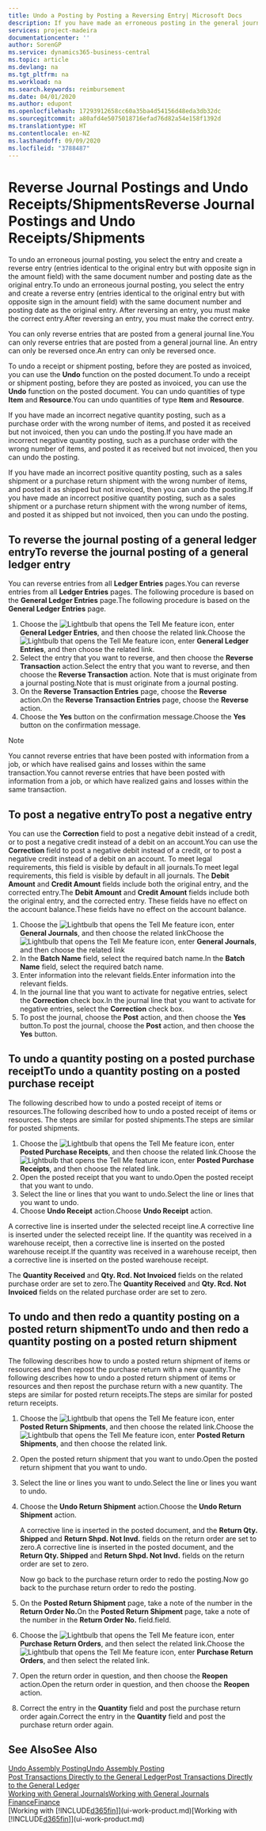 ```yaml
---
title: Undo a Posting by Posting a Reversing Entry| Microsoft Docs
description: If you have made an erroneous posting in the general journal, then you can use the Reverse Transaction function to undo the posting with a correct audit trail.
services: project-madeira
documentationcenter: ''
author: SorenGP
ms.service: dynamics365-business-central
ms.topic: article
ms.devlang: na
ms.tgt_pltfrm: na
ms.workload: na
ms.search.keywords: reimbursement
ms.date: 04/01/2020
ms.author: edupont
ms.openlocfilehash: 17293912658cc60a35ba4d54156d48eda3db32dc
ms.sourcegitcommit: a80afd4e5075018716efad76d82a54e158f1392d
ms.translationtype: HT
ms.contentlocale: en-NZ
ms.lasthandoff: 09/09/2020
ms.locfileid: "3788487"
---
```

# <a name="reverse-journal-postings-and-undo-receiptsshipments"></a><span data-ttu-id="0f220-103">Reverse Journal Postings and Undo Receipts/Shipments</span><span class="sxs-lookup"><span data-stu-id="0f220-103">Reverse Journal Postings and Undo Receipts/Shipments</span></span>
<span data-ttu-id="0f220-104">To undo an erroneous journal posting, you select the entry and create a reverse entry (entries identical to the original entry but with opposite sign in the amount field) with the same document number and posting date as the original entry.</span><span class="sxs-lookup"><span data-stu-id="0f220-104">To undo an erroneous journal posting, you select the entry and create a reverse entry (entries identical to the original entry but with opposite sign in the amount field) with the same document number and posting date as the original entry.</span></span> <span data-ttu-id="0f220-105">After reversing an entry, you must make the correct entry.</span><span class="sxs-lookup"><span data-stu-id="0f220-105">After reversing an entry, you must make the correct entry.</span></span>

<span data-ttu-id="0f220-106">You can only reverse entries that are posted from a general journal line.</span><span class="sxs-lookup"><span data-stu-id="0f220-106">You can only reverse entries that are posted from a general journal line.</span></span> <span data-ttu-id="0f220-107">An entry can only be reversed once.</span><span class="sxs-lookup"><span data-stu-id="0f220-107">An entry can only be reversed once.</span></span>

<span data-ttu-id="0f220-108">To undo a receipt or shipment posting, before they are posted as invoiced, you can use the **Undo** function on the posted document.</span><span class="sxs-lookup"><span data-stu-id="0f220-108">To undo a receipt or shipment posting, before they are posted as invoiced, you can use the **Undo** function on the posted document.</span></span> <span data-ttu-id="0f220-109">You can undo quantities of type **Item** and **Resource**.</span><span class="sxs-lookup"><span data-stu-id="0f220-109">You can undo quantities of type **Item** and **Resource**.</span></span>

<span data-ttu-id="0f220-110">If you have made an incorrect negative quantity posting, such as a purchase order with the wrong number of items, and posted it as received but not invoiced, then you can undo the posting.</span><span class="sxs-lookup"><span data-stu-id="0f220-110">If you have made an incorrect negative quantity posting, such as a purchase order with the wrong number of items, and posted it as received but not invoiced, then you can undo the posting.</span></span>

<span data-ttu-id="0f220-111">If you have made an incorrect positive quantity posting, such as a sales shipment or a purchase return shipment with the wrong number of items, and posted it as shipped but not invoiced, then you can undo the posting.</span><span class="sxs-lookup"><span data-stu-id="0f220-111">If you have made an incorrect positive quantity posting, such as a sales shipment or a purchase return shipment with the wrong number of items, and posted it as shipped but not invoiced, then you can undo the posting.</span></span>   

## <a name="to-reverse-the-journal-posting-of-a-general-ledger-entry"></a><span data-ttu-id="0f220-112">To reverse the journal posting of a general ledger entry</span><span class="sxs-lookup"><span data-stu-id="0f220-112">To reverse the journal posting of a general ledger entry</span></span>
<span data-ttu-id="0f220-113">You can reverse entries from all **Ledger Entries** pages.</span><span class="sxs-lookup"><span data-stu-id="0f220-113">You can reverse entries from all **Ledger Entries** pages.</span></span> <span data-ttu-id="0f220-114">The following procedure is based on the **General Ledger Entries** page.</span><span class="sxs-lookup"><span data-stu-id="0f220-114">The following procedure is based on the **General Ledger Entries** page.</span></span>
1. <span data-ttu-id="0f220-115">Choose the ![Lightbulb that opens the Tell Me feature](media/ui-search/search_small.png "Tell me what you want to do") icon, enter **General Ledger Entries**, and then choose the related link.</span><span class="sxs-lookup"><span data-stu-id="0f220-115">Choose the ![Lightbulb that opens the Tell Me feature](media/ui-search/search_small.png "Tell me what you want to do") icon, enter **General Ledger Entries**, and then choose the related link.</span></span>
2. <span data-ttu-id="0f220-116">Select the entry that you want to reverse, and then choose the **Reverse Transaction** action.</span><span class="sxs-lookup"><span data-stu-id="0f220-116">Select the entry that you want to reverse, and then choose the **Reverse Transaction** action.</span></span> <span data-ttu-id="0f220-117">Note that is must originate from a journal posting.</span><span class="sxs-lookup"><span data-stu-id="0f220-117">Note that is must originate from a journal posting.</span></span>
3. <span data-ttu-id="0f220-118">On the **Reverse Transaction Entries** page, choose the **Reverse** action.</span><span class="sxs-lookup"><span data-stu-id="0f220-118">On the **Reverse Transaction Entries** page, choose the **Reverse** action.</span></span>
4. <span data-ttu-id="0f220-119">Choose the **Yes** button on the confirmation message.</span><span class="sxs-lookup"><span data-stu-id="0f220-119">Choose the **Yes** button on the confirmation message.</span></span>

> [!NOTE]
> <span data-ttu-id="0f220-120">You cannot reverse entries that have been posted with information from a job, or which have realised gains and losses within the same transaction.</span><span class="sxs-lookup"><span data-stu-id="0f220-120">You cannot reverse entries that have been posted with information from a job, or which have realized gains and losses within the same transaction.</span></span>

## <a name="to-post-a-negative-entry"></a><span data-ttu-id="0f220-121">To post a negative entry</span><span class="sxs-lookup"><span data-stu-id="0f220-121">To post a negative entry</span></span>  
<span data-ttu-id="0f220-122">You can use the **Correction** field to post a negative debit instead of a credit, or to post a negative credit instead of a debit on an account.</span><span class="sxs-lookup"><span data-stu-id="0f220-122">You can use the **Correction** field to post a negative debit instead of a credit, or to post a negative credit instead of a debit on an account.</span></span> <span data-ttu-id="0f220-123">To meet legal requirements, this field is visible by default in all journals.</span><span class="sxs-lookup"><span data-stu-id="0f220-123">To meet legal requirements, this field is visible by default in all journals.</span></span> <span data-ttu-id="0f220-124">The **Debit Amount** and **Credit Amount** fields include both the original entry, and the corrected entry.</span><span class="sxs-lookup"><span data-stu-id="0f220-124">The **Debit Amount** and **Credit Amount** fields include both the original entry, and the corrected entry.</span></span> <span data-ttu-id="0f220-125">These fields have no effect on the account balance.</span><span class="sxs-lookup"><span data-stu-id="0f220-125">These fields have no effect on the account balance.</span></span>  

1.  <span data-ttu-id="0f220-126">Choose the ![Lightbulb that opens the Tell Me feature](media/ui-search/search_small.png "Tell me what you want to do") icon, enter **General Journals**, and then choose the related link</span><span class="sxs-lookup"><span data-stu-id="0f220-126">Choose the ![Lightbulb that opens the Tell Me feature](media/ui-search/search_small.png "Tell me what you want to do") icon, enter **General Journals**, and then choose the related link</span></span>  
2.  <span data-ttu-id="0f220-127">In the **Batch Name** field, select the required batch name.</span><span class="sxs-lookup"><span data-stu-id="0f220-127">In the **Batch Name** field, select the required batch name.</span></span>  
3.  <span data-ttu-id="0f220-128">Enter information into the relevant fields.</span><span class="sxs-lookup"><span data-stu-id="0f220-128">Enter information into the relevant fields.</span></span>  
4.  <span data-ttu-id="0f220-129">In the journal line that you want to activate for negative entries, select the **Correction** check box.</span><span class="sxs-lookup"><span data-stu-id="0f220-129">In the journal line that you want to activate for negative entries, select the **Correction** check box.</span></span>  
5.  <span data-ttu-id="0f220-130">To post the journal, choose the **Post** action, and then choose the **Yes** button.</span><span class="sxs-lookup"><span data-stu-id="0f220-130">To post the journal, choose the **Post** action, and then choose the **Yes** button.</span></span>

## <a name="to-undo-a-quantity-posting-on-a-posted-purchase-receipt"></a><span data-ttu-id="0f220-131">To undo a quantity posting on a posted purchase receipt</span><span class="sxs-lookup"><span data-stu-id="0f220-131">To undo a quantity posting on a posted purchase receipt</span></span>  
<span data-ttu-id="0f220-132">The following described how to undo a posted receipt of items or resources.</span><span class="sxs-lookup"><span data-stu-id="0f220-132">The following described how to undo a posted receipt of items or resources.</span></span> <span data-ttu-id="0f220-133">The steps are similar for posted shipments.</span><span class="sxs-lookup"><span data-stu-id="0f220-133">The steps are similar for posted shipments.</span></span>

1.  <span data-ttu-id="0f220-134">Choose the ![Lightbulb that opens the Tell Me feature](media/ui-search/search_small.png "Tell me what you want to do") icon, enter **Posted Purchase Receipts**, and then choose the related link.</span><span class="sxs-lookup"><span data-stu-id="0f220-134">Choose the ![Lightbulb that opens the Tell Me feature](media/ui-search/search_small.png "Tell me what you want to do") icon, enter **Posted Purchase Receipts**, and then choose the related link.</span></span>  
2.  <span data-ttu-id="0f220-135">Open the posted receipt that you want to undo.</span><span class="sxs-lookup"><span data-stu-id="0f220-135">Open the posted receipt that you want to undo.</span></span>  
3.  <span data-ttu-id="0f220-136">Select the line or lines that you want to undo.</span><span class="sxs-lookup"><span data-stu-id="0f220-136">Select the line or lines that you want to undo.</span></span>  
4.  <span data-ttu-id="0f220-137">Choose **Undo Receipt** action.</span><span class="sxs-lookup"><span data-stu-id="0f220-137">Choose **Undo Receipt** action.</span></span>

<span data-ttu-id="0f220-138">A corrective line is inserted under the selected receipt line.</span><span class="sxs-lookup"><span data-stu-id="0f220-138">A corrective line is inserted under the selected receipt line.</span></span> <span data-ttu-id="0f220-139">If the quantity was received in a warehouse receipt, then a corrective line is inserted on the posted warehouse receipt.</span><span class="sxs-lookup"><span data-stu-id="0f220-139">If the quantity was received in a warehouse receipt, then a corrective line is inserted on the posted warehouse receipt.</span></span>  

<span data-ttu-id="0f220-140">The **Quantity Received** and **Qty. Rcd. Not Invoiced** fields on the related purchase order are set to zero.</span><span class="sxs-lookup"><span data-stu-id="0f220-140">The **Quantity Received** and **Qty. Rcd. Not Invoiced** fields on the related purchase order are set to zero.</span></span>

## <a name="to-undo-and-then-redo-a-quantity-posting-on-a-posted-return-shipment"></a><span data-ttu-id="0f220-141">To undo and then redo a quantity posting on a posted return shipment</span><span class="sxs-lookup"><span data-stu-id="0f220-141">To undo and then redo a quantity posting on a posted return shipment</span></span>
<span data-ttu-id="0f220-142">The following describes how to undo a posted return shipment of items or resources and then repost the purchase return with a new quantity.</span><span class="sxs-lookup"><span data-stu-id="0f220-142">The following describes how to undo a posted return shipment of items or resources and then repost the purchase return with a new quantity.</span></span> <span data-ttu-id="0f220-143">The steps are similar for posted return receipts.</span><span class="sxs-lookup"><span data-stu-id="0f220-143">The steps are similar for posted return receipts.</span></span>

1.  <span data-ttu-id="0f220-144">Choose the ![Lightbulb that opens the Tell Me feature](media/ui-search/search_small.png "Tell me what you want to do") icon, enter **Posted Return Shipments**, and then choose the related link.</span><span class="sxs-lookup"><span data-stu-id="0f220-144">Choose the ![Lightbulb that opens the Tell Me feature](media/ui-search/search_small.png "Tell me what you want to do") icon, enter **Posted Return Shipments**, and then choose the related link.</span></span>  
2.  <span data-ttu-id="0f220-145">Open the posted return shipment that you want to undo.</span><span class="sxs-lookup"><span data-stu-id="0f220-145">Open the posted return shipment that you want to undo.</span></span>
3. <span data-ttu-id="0f220-146">Select the line or lines you want to undo.</span><span class="sxs-lookup"><span data-stu-id="0f220-146">Select the line or lines you want to undo.</span></span>  

4.  <span data-ttu-id="0f220-147">Choose the **Undo Return Shipment** action.</span><span class="sxs-lookup"><span data-stu-id="0f220-147">Choose the **Undo Return Shipment** action.</span></span>  

    <span data-ttu-id="0f220-148">A corrective line is inserted in the posted document, and the **Return Qty. Shipped** and **Return Shpd. Not Invd.** fields on the return order are set to zero.</span><span class="sxs-lookup"><span data-stu-id="0f220-148">A corrective line is inserted in the posted document, and the **Return Qty. Shipped** and **Return Shpd. Not Invd.** fields on the return order are set to zero.</span></span>  

    <span data-ttu-id="0f220-149">Now go back to the purchase return order to redo the posting.</span><span class="sxs-lookup"><span data-stu-id="0f220-149">Now go back to the purchase return order to redo the posting.</span></span>  

5.  <span data-ttu-id="0f220-150">On the **Posted Return Shipment** page, take a note of the number in the **Return Order No.**</span><span class="sxs-lookup"><span data-stu-id="0f220-150">On the **Posted Return Shipment** page, take a note of the number in the **Return Order No.**</span></span> <span data-ttu-id="0f220-151">field.</span><span class="sxs-lookup"><span data-stu-id="0f220-151">field.</span></span>  
6.  <span data-ttu-id="0f220-152">Choose the ![Lightbulb that opens the Tell Me feature](media/ui-search/search_small.png "Tell me what you want to do") icon, enter **Purchase Return Orders**, and then select the related link.</span><span class="sxs-lookup"><span data-stu-id="0f220-152">Choose the ![Lightbulb that opens the Tell Me feature](media/ui-search/search_small.png "Tell me what you want to do") icon, enter **Purchase Return Orders**, and then select the related link.</span></span>  
7.  <span data-ttu-id="0f220-153">Open the return order in question, and then choose the **Reopen** action.</span><span class="sxs-lookup"><span data-stu-id="0f220-153">Open the return order in question, and then choose the **Reopen** action.</span></span>  
8.  <span data-ttu-id="0f220-154">Correct the entry in the **Quantity** field and post the purchase return order again.</span><span class="sxs-lookup"><span data-stu-id="0f220-154">Correct the entry in the **Quantity** field and post the purchase return order again.</span></span>  

## <a name="see-also"></a><span data-ttu-id="0f220-155">See Also</span><span class="sxs-lookup"><span data-stu-id="0f220-155">See Also</span></span>
[<span data-ttu-id="0f220-156">Undo Assembly Posting</span><span class="sxs-lookup"><span data-stu-id="0f220-156">Undo Assembly Posting</span></span>](assembly-how-to-undo-assembly-posting.md)  
[<span data-ttu-id="0f220-157">Post Transactions Directly to the General Ledger</span><span class="sxs-lookup"><span data-stu-id="0f220-157">Post Transactions Directly to the General Ledger</span></span>](finance-how-post-transactions-directly.md)  
[<span data-ttu-id="0f220-158">Working with General Journals</span><span class="sxs-lookup"><span data-stu-id="0f220-158">Working with General Journals</span></span>](ui-work-general-journals.md)  
[<span data-ttu-id="0f220-159">Finance</span><span class="sxs-lookup"><span data-stu-id="0f220-159">Finance</span></span>](finance.md)  
<span data-ttu-id="0f220-160">[Working with [!INCLUDE[d365fin](includes/d365fin_md.md)]](ui-work-product.md)</span><span class="sxs-lookup"><span data-stu-id="0f220-160">[Working with [!INCLUDE[d365fin](includes/d365fin_md.md)]](ui-work-product.md)</span></span>  

